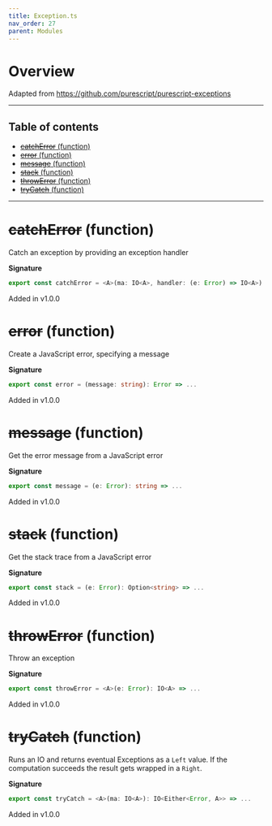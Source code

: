 ```yaml
---
title: Exception.ts
nav_order: 27
parent: Modules
---
```


# Overview

Adapted from https://github.com/purescript/purescript-exceptions

---

<h2 class="text-delta">Table of contents</h2>

- [~~catchError~~ (function)](#catcherror-function)
- [~~error~~ (function)](#error-function)
- [~~message~~ (function)](#message-function)
- [~~stack~~ (function)](#stack-function)
- [~~throwError~~ (function)](#throwerror-function)
- [~~tryCatch~~ (function)](#trycatch-function)

---

# ~~catchError~~ (function)

Catch an exception by providing an exception handler

**Signature**

```ts
export const catchError = <A>(ma: IO<A>, handler: (e: Error) => IO<A>): IO<A> => ...
```

Added in v1.0.0

# ~~error~~ (function)

Create a JavaScript error, specifying a message

**Signature**

```ts
export const error = (message: string): Error => ...
```

Added in v1.0.0

# ~~message~~ (function)

Get the error message from a JavaScript error

**Signature**

```ts
export const message = (e: Error): string => ...
```

Added in v1.0.0

# ~~stack~~ (function)

Get the stack trace from a JavaScript error

**Signature**

```ts
export const stack = (e: Error): Option<string> => ...
```

Added in v1.0.0

# ~~throwError~~ (function)

Throw an exception

**Signature**

```ts
export const throwError = <A>(e: Error): IO<A> => ...
```

Added in v1.0.0

# ~~tryCatch~~ (function)

Runs an IO and returns eventual Exceptions as a `Left` value. If the computation succeeds the result gets wrapped in
a `Right`.

**Signature**

```ts
export const tryCatch = <A>(ma: IO<A>): IO<Either<Error, A>> => ...
```

Added in v1.0.0
